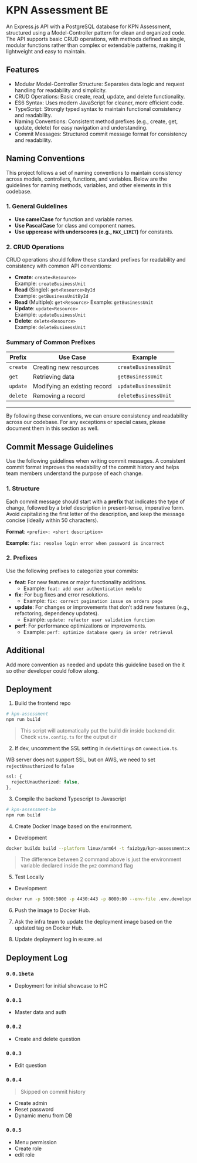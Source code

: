 # KPN Assessment BE

An Express.js API with a PostgreSQL database for KPN Assessment, structured using a Model-Controller pattern for clean and organized code. The API supports basic CRUD operations, with methods defined as single, modular functions rather than complex or extendable patterns, making it lightweight and easy to maintain.

## Features

- Modular Model-Controller Structure: Separates data logic and request handling for readability and simplicity.
- CRUD Operations: Basic create, read, update, and delete functionality.
- ES6 Syntax: Uses modern JavaScript for cleaner, more efficient code.
- TypeScript: Strongly typed syntax to maintain functional consistency and readability.
- Naming Conventions: Consistent method prefixes (e.g., create, get, update, delete) for easy navigation and understanding.
- Commit Messages: Structured commit message format for consistency and readability.

## Naming Conventions

This project follows a set of naming conventions to maintain consistency across models, controllers, functions, and variables. Below are the guidelines for naming methods, variables, and other elements in this codebase.

### 1. General Guidelines

- **Use camelCase** for function and variable names.
- **Use PascalCase** for class and component names.
- **Use uppercase with underscores (e.g., `MAX_LIMIT`)** for constants.

### 2. CRUD Operations

CRUD operations should follow these standard prefixes for readability and consistency with common API conventions:

- **Create**: `create<Resource>`  
  Example: `createBusinessUnit`
- **Read** (Single): `get<Resource>ById`  
  Example: `getBusinessUnitById`
- **Read** (Multiple): `get<Resource>`
  Example: `getBusinessUnit`
- **Update**: `update<Resource>`  
  Example: `updateBusinessUnit`
- **Delete**: `delete<Resource>`  
  Example: `deleteBusinessUnit`

### Summary of Common Prefixes

| Prefix   | Use Case                     | Example              |
| -------- | ---------------------------- | -------------------- |
| `create` | Creating new resources       | `createBusinessUnit` |
| `get`    | Retrieving data              | `getBusinessUnit`    |
| `update` | Modifying an existing record | `updateBusinessUnit` |
| `delete` | Removing a record            | `deleteBusinessUnit` |

---

By following these conventions, we can ensure consistency and readability across our codebase. For any exceptions or special cases, please document them in this section as well.

## Commit Message Guidelines

Use the following guidelines when writing commit messages. A consistent commit format improves the readability of the commit history and helps team members understand the purpose of each change.

### 1. Structure

Each commit message should start with a **prefix** that indicates the type of change, followed by a brief description in present-tense, imperative form. Avoid capitalizing the first letter of the description, and keep the message concise (ideally within 50 characters).

**Format**:
`<prefix>: <short description>`

**Example**:
`fix: resolve login error when password is incorrect`

### 2. Prefixes

Use the following prefixes to categorize your commits:

- **feat**: For new features or major functionality additions.
  - Example: `feat: add user authentication module`
- **fix**: For bug fixes and error resolutions.
  - Example: `fix: correct pagination issue on orders page`
- **update**: For changes or improvements that don’t add new features (e.g., refactoring, dependency updates).
  - Example: `update: refactor user validation function`
- **perf**: For performance optimizations or improvements.
  - Example: `perf: optimize database query in order retrieval`

## Additional

Add more convention as needed and update this guideline based on the it so other developer could follow along.

## Deployment

1. Build the frontend repo

```bash
# kpn-assessment
npm run build
```

> This script will automatically put the build dir inside backend dir. Check `vite.config.ts` for the output dir

2. If dev, uncomment the SSL setting in `devSettings` on `connection.ts`.

WB server does not support SSL, but on AWS, we need to set `rejectUnauthorized` to `false`

```ts
ssl: {
  rejectUnauthorized: false,
},
```

3. Compile the backend Typescript to Javascript

```bash
# kpn-assessment-be
npm run build
```

4. Create Docker Image based on the environment.

- Development

```bash
docker buildx build --platform linux/arm64 -t faizbyp/kpn-assessment:x.x.x -f Dockerfile.dev --load .
```

> The difference between 2 command above is just the environment variable declared inside the `pm2` command flag

5. Test Locally

- Development

```bash
docker run -p 5000:5000 -p 4430:443 -p 8080:80 --env-file .env.development faizbyp/kpn-assessment:x.x.x
```

6. Push the image to Docker Hub.

7. Ask the infra team to update the deployment image based on the updated tag on Docker Hub.

8. Update deployment log in `README.md`

## Deployment Log

### `0.0.1beta`

- Deployment for initial showcase to HC

### `0.0.1`

- Master data and auth

### `0.0.2`

- Create and delete question

### `0.0.3`

- Edit question

### `0.0.4`

> Skipped on commit history

- Create admin
- Reset password
- Dynamic menu from DB

### `0.0.5`

- Menu permission
- Create role
- edit role
